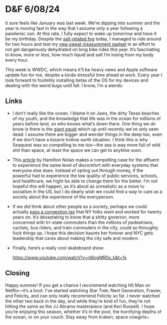 # D&F 6/08/24

It sure feels like January was last week. We’re dipping into summer and the year is moving fast in the way that I assume only a year following a pandemic can. At this rate, I fully expect to wake up tomorrow and have it be my birthday. Despite the [salt-related fog](https://www.sfchronicle.com/weather/article/sea-salt-haze-bay-19499190.php) today, I managed to ride around for two hours and test my [new sweat measurement gadget](https://nixbiosensors.com) in an effort to not get dangerously dehydrated on long bike rides this year. It’s fascinating to know, more or less, how much liquid and salt I’m losing from my body every hour. 

This week is WWDC, which means it’ll be heavy news and Apple software update fun for me, despite a kinda stressful time ahead at work. Every year I look forward to foolishly installing betas of the OS for my devices and dealing with the weird bugs until fall. I know, I’m a weirdo.

## Links

- I don’t really like the ocean. I blame it on Jaws, the dirty Texas beaches of my youth, and the knowledge that life was in the ocean for millions of years before land, so who knows what’s down there. One thing we _do_ know is there is the [giant squid](https://hakaimagazine.com/news/visiting-the-kraken-at-home/) which up until recently we’ve only seen dead. I assume there are bigger and weirder things in the deep too, even if we don’t have a bizarre hollow earth situation. I think this is why Seaquest was so compelling to me too—the sea is way more full of wild shit than space, at least the space we can get to anytime soon.
- This [article](https://www.hamiltonnolan.com/p/everyone-into-the-grinder) by Hamilton Nolan makes a compelling case for the affluent to experience the same level of discomfort with everyday systems that everyone else does. Instead of opting out through money, if the powerful had to experience the low quality of public services, schools, and healthcare, we hight be able to change them for the better. I’m not hopeful this will happen, as it’s about as unrealistic as a move to socialism in the US, but I do dearly wish we could find a way to care as a society about the experience of the everyperson.
- If we _did_ think about other people as a society, perhaps we could actually [pass a congestion tax](https://cooperlund.medium.com/who-gets-to-be-a-constituent-72e8d3fa3808) that NY folks want and worked for twenty years on. It’s devastating to know that a shitty governor, more concerned with tri-state commuters than the millions of pedestrians, cyclists, bus riders, and train commuters in the city, could so throughly fuck things up. I hope this decision haunts her forever and NYC gets leadership that cares about making the city safe and modern.
- Finally, here’s a really cool skateboard show:
  
  https://www.youtube.com/watch?v=nl6ogMR0y_k&t=1s

## Closing

Happy summer! If you get a chance I recommend watching Hit Man on Netflix—it’s a hoot. I’ve started watching Star Trek: Next Generation, Frasier, and Felicity, and can only really recommend Felicity so far. I never watched the other two back in the day, and while they’re kind of fun, they’re not hitting the same as the JJ Abrams masterpiece (and Keri Russell). I hope you’re enjoying this season, whether it’s in the pool, the horrifying depths of the ocean, or on your couch. Stay away from kraken, space cowgirls~